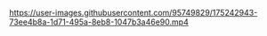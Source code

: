 

https://user-images.githubusercontent.com/95749829/175242943-73ee4b8a-1d71-495a-8eb8-1047b3a46e90.mp4


